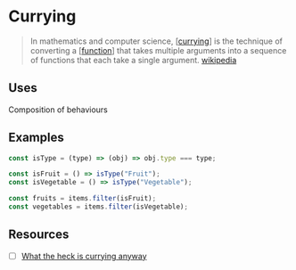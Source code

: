 # Currying

> In mathematics and computer science, [[currying]] is the technique of converting a [[function]] that takes multiple arguments into a sequence of functions that each take a single argument. [wikipedia][1]

## Uses

Composition of behaviours

## Examples

```js
const isType = (type) => (obj) => obj.type === type;

const isFruit = () => isType("Fruit");
const isVegetable = () => isType("Vegetable");

const fruits = items.filter(isFruit);
const vegetables = items.filter(isVegetable);
```

## Resources

- [ ] [What the heck is currying anyway](https://dev.to/heytulsiprasad/what-the-heck-is-currying-anyway-p83)

[1]: https://en.wikipedia.org/wiki/Currying
[//begin]: # "Autogenerated link references for markdown compatibility"
[currying]: currying "Currying"
[function]: function "Function"
[//end]: # "Autogenerated link references"
